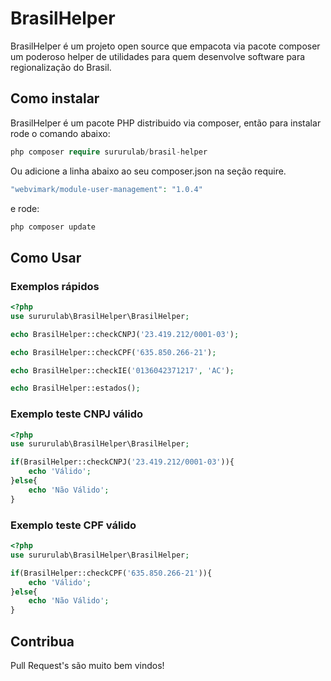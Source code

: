 # BrasilHelper

BrasilHelper é um projeto open source que empacota via pacote composer um poderoso helper de utilidades para quem desenvolve software para regionalização do Brasil.

## Como instalar

BrasilHelper é um pacote PHP distribuido via composer, então para instalar rode o comando abaixo:

 
```php
php composer require sururulab/brasil-helper
```

Ou adicione a linha abaixo ao seu composer.json na seção require.  

```php
"webvimark/module-user-management": "1.0.4"
```

e rode:

```php
php composer update
```

## Como Usar

### Exemplos rápidos

```php
<?php
use sururulab\BrasilHelper\BrasilHelper;

echo BrasilHelper::checkCNPJ('23.419.212/0001-03');

echo BrasilHelper::checkCPF('635.850.266-21');

echo BrasilHelper::checkIE('0136042371217', 'AC');

echo BrasilHelper::estados();
```

### Exemplo teste CNPJ válido

```php
<?php
use sururulab\BrasilHelper\BrasilHelper;

if(BrasilHelper::checkCNPJ('23.419.212/0001-03')){
	echo 'Válido';
}else{
	echo 'Não Válido';
}
```

### Exemplo teste CPF válido

```php
<?php
use sururulab\BrasilHelper\BrasilHelper;

if(BrasilHelper::checkCPF('635.850.266-21')){
	echo 'Válido';
}else{
	echo 'Não Válido';
}
```

## Contribua

Pull Request's são muito bem vindos!


